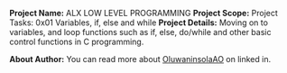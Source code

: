 __Project Name:__ ALX LOW LEVEL PROGRAMMING
__Project Scope:__ Project Tasks: 0x01 Variables, if, else and while
__Project Details:__ Moving on to variables, and loop functions such as if, else, do/while and other basic control functions in C programming.

__About Author:__ You can read more about [OluwaninsolaAO](https://www.linkedin.com/in/oluwaninsolaao) on linked in.
